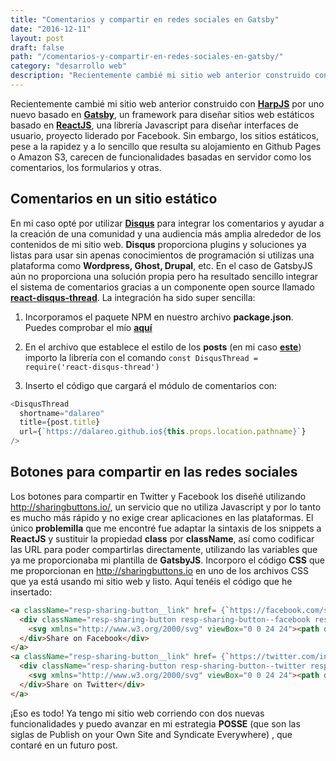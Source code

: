 ```yaml
---
title: "Comentarios y compartir en redes sociales en Gatsby"
date: "2016-12-11"
layout: post
draft: false
path: "/comentarios-y-compartir-en-redes-sociales-en-gatsby/"
category: "desarrollo web"
description: "Recientemente cambié mi sitio web anterior construido con HarpJS por uno nuevo basado en Gatsby, un framework para diseñar sitios web estáticos basado en ReactJS. Sin embargo, los sitios estáticos, pese a su rapidez y a lo sencillo que resulta su alojamiento en Github Pagees, carecen de funcionalidades basadas en servidor como los comentarios, los formularios y otros."
---
```

Recientemente cambié mi sitio web anterior construido con [**HarpJS**](https://harpjs.com/) por uno nuevo basado en [**Gatsby**](https://github.com/gatsbyjs), un framework para diseñar sitios web estáticos basado en [**ReactJS**](https://facebook.github.io/react/), una librería Javascript para diseñar interfaces de usuario, proyecto liderado por Facebook. Sin embargo, los sitios estáticos, pese a la rapidez y a lo sencillo que resulta su alojamiento en Github Pages o Amazon S3, carecen de funcionalidades basadas en servidor como los comentarios, los formularios y otras.

## Comentarios en un sitio estático

En mi caso opté por utilizar [**Disqus**](https://disqus.com/) para integrar los comentarios y ayudar a la creación de una comunidad y una audiencia más amplia alrededor de los contenidos de mi sitio web. **Disqus** proporciona plugins y soluciones ya listas para usar sin apenas conocimientos de programación si utilizas una plataforma como **Wordpress, Ghost, Drupal**, etc. En el caso de GatsbyJS aún no proporciona una solución propia pero ha resultado sencillo integrar el sistema de comentarios gracias a un componente open source llamado [**react-disqus-thread**](https://github.com/mzabriskie/react-disqus-thread). La integración ha sido super sencilla:

1. Incorporamos el paquete NPM en nuestro archivo **package.json**. Puedes comprobar el mío [**aquí**](https://raw.githubusercontent.com/dalareo/dalareo.github.io/develop/package.json)

2. En el archivo que establece el estilo de los **posts** (en mi caso [**este**](https://raw.githubusercontent.com/dalareo/dalareo.github.io/develop/components/SitePost/index.jsx)) importo la librería con el comando `const DisqusThread = require('react-disqus-thread')`

3. Inserto el código que cargará el módulo de comentarios con:

````javascript
<DisqusThread
  shortname="dalareo"
  title={post.title}
  url={`https://dalareo.github.io${this.props.location.pathname}`}
/>
````

## Botones para compartir en las redes sociales

Los botones para compartir en Twitter y Facebook los diseñé utilizando http://sharingbuttons.io/, un servicio que no utiliza Javascript y por lo tanto es mucho más rápido y no exige crear aplicaciones en las plataformas. El único **problemilla** que me encontré fue adaptar la sintaxis de los snippets a **ReactJS** y sustituir la propiedad **class** por **className**, así como codificar las URL para poder compartirlas directamente, utilizando las variables que ya me proporcionaba mi plantilla de  **GatsbyJS**. Incorporo el código **CSS** que me proporcionan en http://sharingbuttons.io en uno de los archivos CSS que ya está usando mi sitio web y listo. Aquí tenéis el código que he insertado:

````html
<a className="resp-sharing-button__link" href= {`https://facebook.com/sharer/sharer.php?u=https://dalareo.github.io${this.props.location.pathname}`} target="_blank" aria-label="Share on Facebook">
  <div className="resp-sharing-button resp-sharing-button--facebook resp-sharing-button--large"><div aria-hidden="true" className="resp-sharing-button__icon resp-sharing-button__icon--solid">
    <svg xmlns="http://www.w3.org/2000/svg" viewBox="0 0 24 24"><path d="M18.77 7.46H14.5v-1.9c0-.9.6-1.1 1-1.1h3V.5h-4.33C10.24.5 9.5 3.44 9.5 5.32v2.15h-3v4h3v12h5v-12h3.85l.42-4z"/></svg>
  </div>Share on Facebook</div>
</a>
<a className="resp-sharing-button__link" href= {`https://twitter.com/intent/tweet/?text=${ post.title };url=https://dalareo.github.io${this.props.location.pathname}`} target="_blank" aria-label="Share on Twitter">
  <div className="resp-sharing-button resp-sharing-button--twitter resp-sharing-button--large"><div aria-hidden="true" className="resp-sharing-button__icon resp-sharing-button__icon--solid">
    <svg xmlns="http://www.w3.org/2000/svg" viewBox="0 0 24 24"><path d="M23.44 4.83c-.8.37-1.5.38-2.22.02.93-.56.98-.96 1.32-2.02-.88.52-1.86.9-2.9 1.1-.82-.88-2-1.43-3.3-1.43-2.5 0-4.55 2.04-4.55 4.54 0 .36.03.7.1 1.04-3.77-.2-7.12-2-9.36-4.75-.4.67-.6 1.45-.6 2.3 0 1.56.8 2.95 2 3.77-.74-.03-1.44-.23-2.05-.57v.06c0 2.2 1.56 4.03 3.64 4.44-.67.2-1.37.2-2.06.08.58 1.8 2.26 3.12 4.25 3.16C5.78 18.1 3.37 18.74 1 18.46c2 1.3 4.4 2.04 6.97 2.04 8.35 0 12.92-6.92 12.92-12.93 0-.2 0-.4-.02-.6.9-.63 1.96-1.22 2.56-2.14z"/></svg>
  </div>Share on Twitter</div>
</a>
````

¡Eso es todo! Ya tengo mi sitio web corriendo con dos nuevas funcionalidades y puedo avanzar en mi estrategia **POSSE** (que son las siglas de Publish on your Own Site and Syndicate Everywhere) , que contaré en un futuro post.
